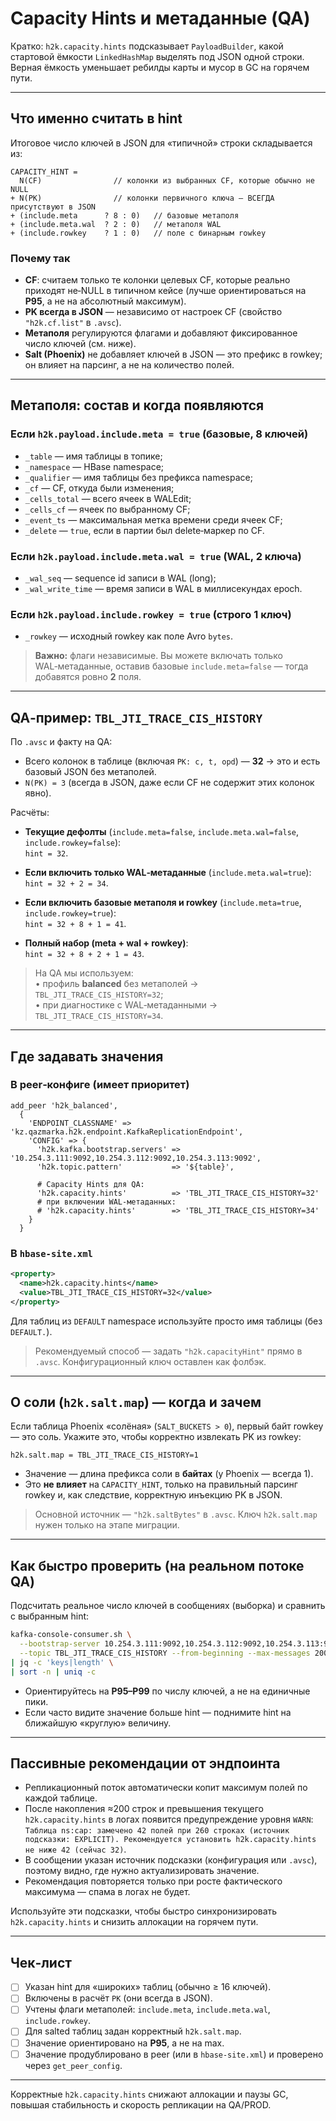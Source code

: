 # Capacity Hints и метаданные (QA)

Кратко: `h2k.capacity.hints` подсказывает `PayloadBuilder`, какой стартовой ёмкости `LinkedHashMap` выделять под JSON одной строки. Верная ёмкость уменьшает ребилды карты и мусор в GC на горячем пути.

---

## Что именно считать в hint

Итоговое число ключей в JSON для «типичной» строки складывается из:
```
CAPACITY_HINT =
  N(CF)                // колонки из выбранных CF, которые обычно не NULL
+ N(PK)                // колонки первичного ключа — ВСЕГДА присутствуют в JSON
+ (include.meta      ? 8 : 0)   // базовые метаполя
+ (include.meta.wal  ? 2 : 0)   // метаполя WAL
+ (include.rowkey    ? 1 : 0)   // поле с бинарным rowkey
```

### Почему так
- **CF**: считаем только те колонки целевых CF, которые реально приходят не‑NULL в типичном кейсе (лучше ориентироваться на **P95**, а не на абсолютный максимум).
- **PK всегда в JSON** — независимо от настроек CF (свойство `"h2k.cf.list"` в `.avsc`).
- **Метаполя** регулируются флагами и добавляют фиксированное число ключей (см. ниже).
- **Salt (Phoenix)** не добавляет ключей в JSON — это префикс в rowkey; он влияет на парсинг, а не на количество полей.

---

## Метаполя: состав и когда появляются

### Если `h2k.payload.include.meta = true` (базовые, **8** ключей)
- `_table` — имя таблицы в топике;
- `_namespace` — HBase namespace;
- `_qualifier` — имя таблицы без префикса namespace;
- `_cf` — CF, откуда были изменения;
- `_cells_total` — всего ячеек в WALEdit;
- `_cells_cf` — ячеек по выбранному CF;
- `_event_ts` — максимальная метка времени среди ячеек CF;
- `_delete` — `true`, если в партии был delete‑маркер по CF.

### Если `h2k.payload.include.meta.wal = true` (WAL, **2** ключа)
- `_wal_seq` — sequence id записи в WAL (long);
- `_wal_write_time` — время записи в WAL в миллисекундах epoch.

### Если `h2k.payload.include.rowkey = true` (строго **1** ключ)
- `_rowkey` — исходный rowkey как поле Avro `bytes`.

> **Важно:** флаги независимые. Вы можете включать только WAL‑метаданные, оставив базовые `include.meta=false` — тогда добавятся ровно **2** поля.

---

## QA‑пример: `TBL_JTI_TRACE_CIS_HISTORY`

По `.avsc` и факту на QA:
- Всего колонок в таблице (включая `PK: c, t, opd`) — **32** → это и есть базовый JSON без метаполей.
- `N(PK) = 3` (всегда в JSON, даже если CF не содержит этих колонок явно).

Расчёты:

- **Текущие дефолты** (`include.meta=false`, `include.meta.wal=false`, `include.rowkey=false`):  
  `hint = 32`.

- **Если включить только WAL‑метаданные** (`include.meta.wal=true`):  
  `hint = 32 + 2 = 34`.

- **Если включить базовые метаполя и rowkey** (`include.meta=true`, `include.rowkey=true`):  
  `hint = 32 + 8 + 1 = 41`.

- **Полный набор (meta + wal + rowkey)**:  
  `hint = 32 + 8 + 2 + 1 = 43`.

> На QA мы используем:  
> • профиль **balanced** без метаполей → `TBL_JTI_TRACE_CIS_HISTORY=32`;  
> • при диагностике с WAL‑метаданными → `TBL_JTI_TRACE_CIS_HISTORY=34`.

---

## Где задавать значения

### В peer‑конфиге (имеет приоритет)
```HBase shell
add_peer 'h2k_balanced',
  {
    'ENDPOINT_CLASSNAME' => 'kz.qazmarka.h2k.endpoint.KafkaReplicationEndpoint',
    'CONFIG' => {
      'h2k.kafka.bootstrap.servers' => '10.254.3.111:9092,10.254.3.112:9092,10.254.3.113:9092',
      'h2k.topic.pattern'           => '${table}',

      # Capacity Hints для QA:
      'h2k.capacity.hints'          => 'TBL_JTI_TRACE_CIS_HISTORY=32'
      # при включении WAL‑метаданных:
      # 'h2k.capacity.hints'        => 'TBL_JTI_TRACE_CIS_HISTORY=34'
    }
  }
```

### В `hbase-site.xml`
```xml
<property>
  <name>h2k.capacity.hints</name>
  <value>TBL_JTI_TRACE_CIS_HISTORY=32</value>
</property>
```
Для таблиц из `DEFAULT` namespace используйте просто имя таблицы (без `DEFAULT.`).
> Рекомендуемый способ — задать `"h2k.capacityHint"` прямо в `.avsc`. Конфигурационный ключ оставлен как фолбэк.

---

## О соли (`h2k.salt.map`) — когда и зачем

Если таблица Phoenix «солёная» (`SALT_BUCKETS > 0`), первый байт rowkey — это соль. Укажите это, чтобы корректно извлекать PK из rowkey:
```properties
h2k.salt.map = TBL_JTI_TRACE_CIS_HISTORY=1
```
- Значение — длина префикса соли в **байтах** (у Phoenix — всегда 1).
- Это **не влияет** на `CAPACITY_HINT`, только на правильный парсинг rowkey и, как следствие, корректную инъекцию PK в JSON.
> Основной источник — `"h2k.saltBytes"` в `.avsc`. Ключ `h2k.salt.map` нужен только на этапе миграции.

---

## Как быстро проверить (на реальном потоке QA)

Подсчитать реальное число ключей в сообщениях (выборка) и сравнить с выбранным hint:

```bash
kafka-console-consumer.sh \
  --bootstrap-server 10.254.3.111:9092,10.254.3.112:9092,10.254.3.113:9092 \
  --topic TBL_JTI_TRACE_CIS_HISTORY --from-beginning --max-messages 200 \
| jq -c 'keys|length' \
| sort -n | uniq -c
```

- Ориентируйтесь на **P95–P99** по числу ключей, а не на единичные пики.
- Если часто видите значение больше hint — поднимите hint на ближайшую «круглую» величину.

---

## Пассивные рекомендации от эндпоинта

- Репликационный поток автоматически копит максимум полей по каждой таблице.
- После накопления ≈200 строк и превышения текущего `h2k.capacity.hints` в логах появится предупреждение уровня `WARN`:
  `Таблица ns:cap: замечено 42 полей при 260 строках (источник подсказки: EXPLICIT). Рекомендуется установить h2k.capacity.hints не ниже 42 (сейчас 32)`.
- В сообщении указан источник подсказки (конфигурация или `.avsc`), поэтому видно, где нужно актуализировать значение.
- Рекомендация повторяется только при росте фактического максимума — спама в логах не будет.

Используйте эти подсказки, чтобы быстро синхронизировать `h2k.capacity.hints` и снизить аллокации на горячем пути.

---

## Чек‑лист

- [ ] Указан hint для «широких» таблиц (обычно ≥ 16 ключей).
- [ ] Включены в расчёт `PK` (они всегда в JSON).
- [ ] Учтены флаги метаполей: `include.meta`, `include.meta.wal`, `include.rowkey`.
- [ ] Для salted таблиц задан корректный `h2k.salt.map`.
- [ ] Значение ориентировано на **P95**, а не на max.
- [ ] Значение продублировано в peer (или в `hbase-site.xml`) и проверено через `get_peer_config`.

---

Корректные `h2k.capacity.hints` снижают аллокации и паузы GC, повышая стабильность и скорость репликации на QA/PROD.
